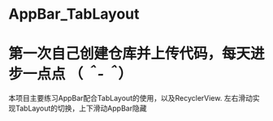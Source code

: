 # AppBar_TabLayout
# 第一次自己创建仓库并上传代码，每天进步一点点 （*＾-＾*）
本项目主要练习AppBar配合TabLayout的使用，以及RecyclerView. 左右滑动实现TabLayout的切换，上下滑动AppBar隐藏
